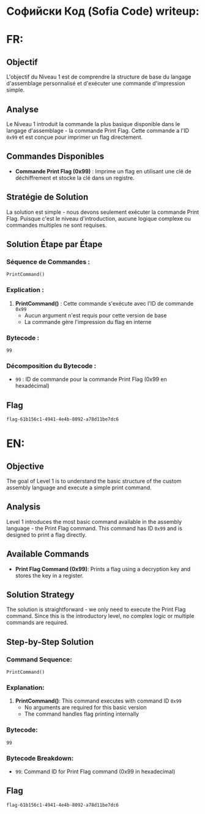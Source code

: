 
# Софийски Код (Sofia Code) writeup:

# FR:

## Objectif
L'objectif du Niveau 1 est de comprendre la structure de base du langage d'assemblage personnalisé et d'exécuter une commande d'impression simple.

## Analyse
Le Niveau 1 introduit la commande la plus basique disponible dans le langage d'assemblage - la commande Print Flag. Cette commande a l'ID `0x99` et est conçue pour imprimer un flag directement.

## Commandes Disponibles
- **Commande Print Flag (0x99)** : Imprime un flag en utilisant une clé de déchiffrement et stocke la clé dans un registre.

## Stratégie de Solution
La solution est simple - nous devons seulement exécuter la commande Print Flag. Puisque c'est le niveau d'introduction, aucune logique complexe ou commandes multiples ne sont requises.

## Solution Étape par Étape

### Séquence de Commandes :
```
PrintCommand()
```

### Explication :
1. **PrintCommand()** : Cette commande s'exécute avec l'ID de commande `0x99`
   - Aucun argument n'est requis pour cette version de base
   - La commande gère l'impression du flag en interne

### Bytecode :
```
99
```

### Décomposition du Bytecode :
- `99` : ID de commande pour la commande Print Flag (0x99 en hexadécimal)

## Flag
`flag-61b156c1-4941-4e4b-8092-a78d11be7dc6`

# EN:

## Objective
The goal of Level 1 is to understand the basic structure of the custom assembly language and execute a simple print command.

## Analysis
Level 1 introduces the most basic command available in the assembly language - the Print Flag command. This command has ID `0x99` and is designed to print a flag directly.

## Available Commands
- **Print Flag Command (0x99)**: Prints a flag using a decryption key and stores the key in a register.

## Solution Strategy
The solution is straightforward - we only need to execute the Print Flag command. Since this is the introductory level, no complex logic or multiple commands are required.

## Step-by-Step Solution

### Command Sequence:
```
PrintCommand()
```

### Explanation:
1. **PrintCommand()**: This command executes with command ID `0x99`
   - No arguments are required for this basic version
   - The command handles flag printing internally

### Bytecode:
```
99
```

### Bytecode Breakdown:
- `99`: Command ID for Print Flag command (0x99 in hexadecimal)

## Flag
`flag-61b156c1-4941-4e4b-8092-a78d11be7dc6`

